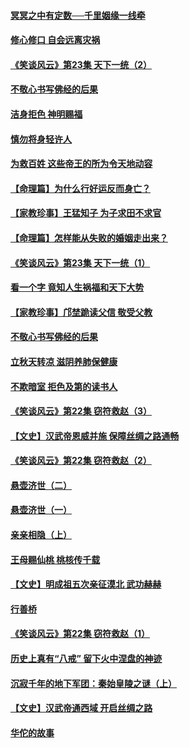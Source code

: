 #### [冥冥之中有定数──千里姻缘一线牵](../pages/prog647/a102643074.md?t=08140348) 

#### [修心修口 自会远离灾祸](../pages/prog647/a102643036.md?t=08140348) 

#### [《笑谈风云》第23集 天下一统（2）](../pages/prog647/a102643014.md?t=08140348) 

#### [不敬心书写佛经的后果](../pages/prog647/a102642368.md?t=08140348) 

#### [洁身拒色 神明赐福](../pages/prog647/a102642363.md?t=08140348) 

#### [慎勿将身轻许人](../pages/prog647/a102642222.md?t=08140348) 

#### [为救百姓 这些帝王的所为令天地动容](../pages/prog647/a102642052.md?t=08140348) 

#### [【命理篇】为什么行好运反而身亡？](../pages/prog647/a102641592.md?t=08140348) 

#### [【家教珍事】王猛知子 为子求田不求官](../pages/prog647/a102641580.md?t=08140348) 

#### [【命理篇】怎样能从失败的婚姻走出来？](../pages/prog647/a102640802.md?t=08140348) 

#### [《笑谈风云》第23集 天下一统（1）](../pages/prog647/a102640791.md?t=08140348) 

#### [看一个字 竟知人生祸福和天下大势](../pages/prog647/a102640137.md?t=08140348) 

#### [【家教珍事】邝埜跪读父信 敬受父教](../pages/prog647/a102640131.md?t=08140348) 

#### [不敬心书写佛经的后果](../pages/prog647/a102639970.md?t=08140348) 

#### [立秋天转凉 滋阴养肺保健康](../pages/prog647/a102639236.md?t=08140348) 

#### [不欺暗室 拒色及第的读书人](../pages/prog647/a102639223.md?t=08140348) 

#### [《笑谈风云》第22集 窃符救赵（3）](../pages/prog647/a102639213.md?t=08140348) 

#### [【文史】汉武帝恩威并施 保障丝绸之路通畅](../pages/prog647/a102638665.md?t=08140348) 

#### [《笑谈风云》第22集 窃符救赵（2）](../pages/prog647/a102638635.md?t=08140348) 

#### [悬壶济世（二）](../pages/prog647/a102637876.md?t=08140348) 

#### [悬壶济世（一）](../pages/prog647/a102637864.md?t=08140348) 

#### [亲亲相隐（上）](../pages/prog647/a102637311.md?t=08140348) 

#### [王母赐仙桃 桃核传千载](../pages/prog647/a102636523.md?t=08140348) 

#### [【文史】明成祖五次亲征漠北 武功赫赫](../pages/prog647/a102636519.md?t=08140348) 

#### [行善桥](../pages/prog647/a102636040.md?t=08140348) 

#### [《笑谈风云》第22集 窃符救赵（1）](../pages/prog647/a102636037.md?t=08140348) 

#### [历史上真有“八戒” 留下火中涅盘的神迹](../pages/prog647/a102635944.md?t=08140348) 

#### [沉寂千年的地下军团：秦始皇陵之谜（上）](../pages/prog647/a102635362.md?t=08140348) 

#### [【文史】汉武帝通西域 开启丝绸之路](../pages/prog647/a102635355.md?t=08140348) 

#### [华佗的故事](../pages/prog647/a102632432.md?t=08140348) 

